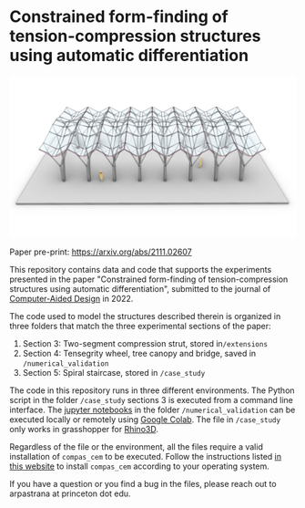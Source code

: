 # Constrained form-finding of tension-compression structures using automatic differentiation

<img src="header.png" width="1200">

Paper pre-print: https://arxiv.org/abs/2111.02607

This repository contains data and code that supports the experiments presented in the paper "Constrained form-finding of tension-compression structures using automatic differentiation", submitted to the journal of [Computer-Aided Design](https://www.sciencedirect.com/journal/computer-aided-design) in 2022.

The code used to model the structures described therein is organized in three folders that match the three experimental sections of the paper:

1. Section 3: Two-segment compression strut, stored in``/extensions``
2. Section 4: Tensegrity wheel, tree canopy and bridge, saved in ``/numerical_validation``
3. Section 5: Spiral staircase, stored in ``/case_study``

The code in this repository runs in three different environments.
The Python script in the folder ``/case_study`` sections 3 is executed from a command line interface.
The [jupyter notebooks](https://jupyter.org/) in the folder ``/numerical_validation`` can be executed locally or remotely using [Google Colab](https://research.google.com/colaboratory/).
The file in ``/case_study`` only works in grasshopper for [Rhino3D](https://www.rhino3d.com/). 

Regardless of the file or the environment, all the files require a valid installation of ``compas_cem`` to be executed.
Follow the instructions listed [in this website](https://arpastrana.github.io/compas_cem/latest/installation.html) to install ``compas_cem`` according to your operating system.

If you have a question or you find a bug in the files, please reach out to arpastrana at princeton dot edu.
